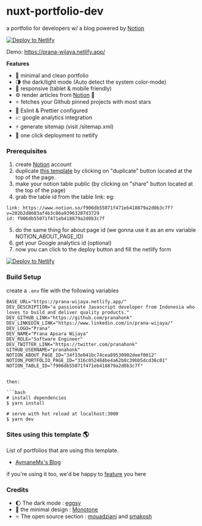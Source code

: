 # nuxt-portfolio-dev
a portfolio for developers w/ a blog powered by [Notion](https://www.notion.so/) 

[![Deploy to Netlify](https://www.netlify.com/img/deploy/button.svg)](https://app.netlify.com/start/deploy?repository=https://github.com/aymaneMx/nuxt-portfolio-dev)

Demo: https://prana-wijaya.netlify.app/


**Features** 

- :smiling_face_with_three_hearts: minimal and clean portfolio 
- :last_quarter_moon: the dark/light mode (Auto detect the system color-mode)
- :iphone: responsive (tablet & mobile friendly)
- :gear: render articles from [Notion](https://www.notion.so/) :rocket:
- :star: fetches your Github pinned projects with most stars
- :dizzy: Eslint & Prettier configured
- :chart_with_upwards_trend: google analytics integration 
- :zap: generate sitemap (visit /sitemap.xml)
- :rocket: one click deployment to netlify 

### Prerequisites

1. create [Notion](https://www.notion.so/) account 
2. duplicate [this template](https://www.notion.so/f906db55071f471eb418879a2d0b3c7f?v=202b2d8603af4b3c86a93963287d3729) by clicking on "duplicate" button located at the top of the page.
3. make your notion table public (by clicking on "share" button located at the top of the page)
4. grab the table id from the table link:
eg: 
```
link: https://www.notion.so/f906db55071f471eb418879a2d0b3c7f?v=202b2d8603af4b3c86a93963287d3729
id: f906db55071f471eb418879a2d0b3c7f
```
5. do the same thing for about page id (we gonna use it as an env variable NOTION_ABOUT_PAGE_ID)
5. get your Google analytics id (optional)
6. now you can click to the deploy button and fill the netlify form

[![Deploy to Netlify](https://www.netlify.com/img/deploy/button.svg)](https://app.netlify.com/start/deploy?repository=https://github.com/aymaneMx/nuxt-portfolio-dev)



### Build Setup

create a `.env` file with the following variables

```
BASE_URL="https://prana-wijaya.netlify.app/"
DEV_DESCRIPTION="a passionate Javascript developer from Indonesia who loves to build and deliver quality products."
DEV_GITHUB_LINK="https://github.com/pranahonk"
DEV_LINKEDIN_LINK="https://www.linkedin.com/in/prana-wijaya/"
DEV_LOGO="Prana"
DEV_NAME="Prana Apsara Wijaya"
DEV_ROLE="Software Engineer"
DEV_TWITTER_LINK="https://twitter.com/pranahonk"
GITHUB_USERNAME="pranahonk"
NOTION_ABOUT_PAGE_ID="34f33e041bc74cea89530902deef0012"
NOTION_PORTFOLIO_PAGE_ID="316c052484be4a62b8c39bb5dcd36c01"
NOTION_TABLE_ID="f906db55071f471eb418879a2d0b3c7f"


then:

```bash
# install dependencies
$ yarn install

# serve with hot reload at localhost:3000
$ yarn dev
```


### Sites using this template 🌎
List of portfolios that are using this template.

- [AymaneMx's Blog](https://aymanemx.com)

if you're using it too, we'd be happy to [feature](https://github.com/aymaneMx/nuxt-portfolio-dev/issues/26) you here 

### Credits 

- :moon: The dark mode : [eggsy](https://github.com/eggsy/website)
- :art: the minimal design : [Monotone](https://github.com/dev-ggaurav/Monotone)
- :star: The open source section : [mouadziani](https://github.com/MouadZIANI/mouadziani.com) and [smakosh](https://github.com/smakosh/smakosh.com)

